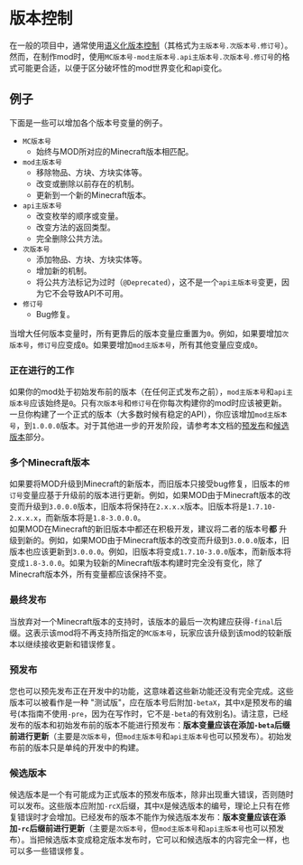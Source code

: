 版本控制
==========

在一般的项目中，通常使用[语义化版本控制][semver]（其格式为`主版本号.次版本号.修订号`）。然而，在制作mod时，使用`MC版本号-mod主版本号.api主版本号.次版本号.修订号`的格式可能更合适，以便于区分破坏性的mod世界变化和api变化。

例子
--------

下面是一些可以增加各个版本号变量的例子。

* `MC版本号`
  * 始终与MOD所对应的Minecraft版本相匹配。
* `mod主版本号`
  * 移除物品、方块、方块实体等。
  * 改变或删除以前存在的机制。
  * 更新到一个新的Minecraft版本。
* `api主版本号`
  * 改变枚举的顺序或变量。
  * 改变方法的返回类型。
  * 完全删除公共方法。
* `次版本号`
  * 添加物品、方块、方块实体等。
  * 增加新的机制。
  * 将公共方法标记为过时（`@Deprecated`），这不是一个`api主版本号`变更，因为它不会导致API不可用。
* `修订号`
  * Bug修复。

当增大任何版本变量时，所有更靠后的版本变量应重置为`0`。例如，如果要增加`次版本号`，`修订号`应变成`0`。如果要增加`mod主版本号`，所有其他变量应变成`0`。

### 正在进行的工作

如果你的mod处于初始发布前的版本（在任何正式发布之前），`mod主版本号`和`api主版本号`应该始终是`0`。只有`次版本号`和`修订号`在你每次构建你的mod时应该被更新。一旦你构建了一个正式的版本（大多数时候有稳定的API），你应该增加`mod主版本号`，到`1.0.0.0`版本。对于其他进一步的开发阶段，请参考本文档的[预发布][pre]和[候选版本][rc]部分。

### 多个Minecraft版本

如果要将MOD升级到Minecraft的新版本，而旧版本只接受bug修复，旧版本的`修订号`变量应基于升级前的版本进行更新。例如，如果MOD由于Minecraft版本的改变而升级到`3.0.0.0`版本，旧版本将保持在`2.x.x.x`版本。旧版本将是`1.7.10-2.x.x.x`，而新版本将是`1.8-3.0.0.0`。    
如果MOD在Minecraft的新旧版本中都还在积极开发，建议将二者的版本号**都** 升级到新的。例如，如果MOD由于Minecraft版本的改变而升级到`3.0.0.0`版本，旧版本也应该更新到`3.0.0.0`。例如，旧版本将变成`1.7.10-3.0.0`版本，而新版本将变成`1.8-3.0.0`。如果为较新的Minecraft版本构建时完全没有变化，除了Minecraft版本外，所有变量都应该保持不变。

### 最终发布

当放弃对一个Minecraft版本的支持时，该版本的最后一次构建应获得`-final`后缀。这表示该mod将不再支持所指定的`MC版本号`，玩家应该升级到该mod的较新版本以继续接收更新和错误修复。

### 预发布

您也可以预先发布正在开发中的功能，这意味着这些新功能还没有完全完成。这些版本可以被看作是一种 "测试版"，应在版本号后附加`-betaX`，其中`X`是预发布的编号(本指南不使用`-pre`，因为在写作时，它不是`-beta`的有效别名)。请注意，已经发布的版本和初始发布前的版本不能进行预发布：**版本变量应该在添加`-beta`后缀前进行更新**（主要是`次版本号`，但`mod主版本号`和`api主版本号`也可以预发布）。初始发布前的版本只是单纯的开发中的构建。

### 候选版本

候选版本是一个有可能成为正式版本的预发布版本，除非出现重大错误，否则随时可以发布。这些版本应附加`-rcX`后缀，其中`X`是候选版本的编号，理论上只有在修复错误时才会增加。已经发布的版本不能作为候选版本发布：**版本变量应该在添加`-rc`后缀前进行更新**（主要是`次版本号`，但`mod主版本号`和`api主版本号`也可以预发布）。当把候选版本变成稳定版本发布时，它可以和候选版本的内容完全一样，也可以多一些错误修复。

[semver]: https://semver.org/lang/zh-CN/
[pre]: #预发布
[rc]: #候选版本
